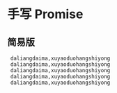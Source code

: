 # 手写 Promise

## 简易版

```
 daliangdaima,xuyaoduohangshiyong
 daliangdaima,xuyaoduohangshiyong
 daliangdaima,xuyaoduohangshiyong
 daliangdaima,xuyaoduohangshiyong
 daliangdaima,xuyaoduohangshiyong
```

